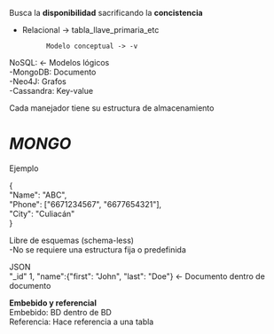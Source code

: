 Busca la **disponibilidad** sacrificando la **concistencia**  

- Relacional -> tabla_llave_primaria_etc  

			Modelo conceptual -> -v

NoSQL:				<- Modelos lógicos  
-MongoDB: Documento  
-Neo4J: Grafos  
-Cassandra: Key-value    

Cada manejador tiene su estructura de almacenamiento    

# *MONGO*  
Ejemplo  
  
{  
  "Name": "ABC",  
  "Phone": ["6671234567", "6677654321"],  
  "City": "Culiacán"  
}    

Libre de esquemas (schema-less)  
-No se requiere una estructura fija o predefinida    

JSON  
"_id" 1,
"name":{"first": "John", "last": "Doe"} 	<- Documento dentro de documento    

**Embebido y referencial**  
Embebido: BD dentro de BD  
Referencia: Hace referencia a una tabla  
